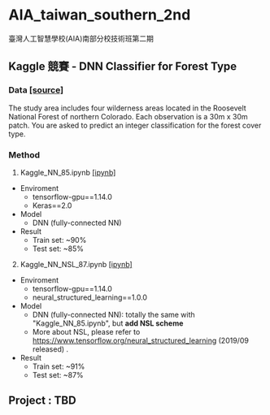 # AIA_taiwan_southern_2nd
臺灣人工智慧學校(AIA)南部分校技術班第二期

## Kaggle 競賽 - DNN Classifier for Forest Type

### Data [[source]](https://www.kaggle.com/jeonghunyoon/dnn-classifier-for-forest-type/data)
The study area includes four wilderness areas located in the Roosevelt National Forest of northern Colorado. Each observation is a 30m x 30m patch. You are asked to predict an integer classification for the forest cover type. 

### Method
1. Kaggle_NN_85.ipynb [[ipynb]](Kaggle_NN_85.ipynb)
  - Enviroment
      - tensorflow-gpu==1.14.0
      - Keras==2.0
  - Model
      - DNN (fully-connected NN)
  - Result
      - Train set: ~90%
      - Test set: ~85%
      
2. Kaggle_NN_NSL_87.ipynb [[ipynb]](Kaggle_NN_NSL_87.ipynb)
  - Enviroment
      - tensorflow-gpu==1.14.0
      - neural_structured_learning==1.0.0
  - Model
      - DNN (fully-connected NN): totally the same with "Kaggle_NN_85.ipynb", but **add NSL scheme**
      - More about NSL, please refer to https://www.tensorflow.org/neural_structured_learning (2019/09 released) . 
   - Result
      - Train set: ~91%
      - Test set: ~87%     
      
## Project : TBD   
